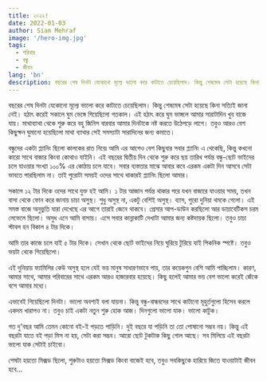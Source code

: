 ```yaml
---
title: ২০২২!
date: 2022-01-03
author: Siam Mehraf
image: '/hero-img.jpg'
tags:
  - পরিবার
  - বন্ধু
  - জীবন
lang: 'bn'
description: বছরের শেষ দিনটা যেকোনো মূল্যে ভালো করে কাটাতে চেয়েছিলাম। কিন্তু শেষমেষ সেটা হয়েছে কিনা সত্যিই জানা নেই...
---
```


বছরের শেষ দিনটা যেকোনো মূল্যে ভালো করে কাটাতে চেয়েছিলাম। কিন্তু শেষমেষ সেটা হয়েছে কিনা সত্যিই জানা নেই। হঠাৎ করেই সকালে ঘুম ভেঙ্গে গিয়েছিলো গতকাল। এই হঠাৎ করে ঘুম ভাঙ্গলে আমার সারাটাদিন খুব বাজে যায়। মাথাব্যাথা থেকে শুরু করে বহু জিনিস বারবার আমার দিনটাকে নষ্ট করতে উঠেপড়ে লাগে। তবুও আরও বেশ কিছুক্ষন ঘুমানো হয়েছিলো মাথা ব্যাথার সেই সমস্যাটা সারাদিনের জন্য কমাতে।

বন্ধুদের একটা প্ল্যানিং ছিলো কালকের রাত নিয়ে৷ আমি এর আগেও বেশ কিছুবার সবার প্ল্যানিং এ থেকেছি, কিন্তু কখনো কারো সাথে বাজার কিংবা কোথাও যাইনি। এই বছরের দ্বিতীয় দিন থেকে শুরু করে ছয় তারিখ পর্যন্ত বন্ধু-ছোট ভাইদের চলে যাওয়ার সংখ্যা ১০০% এর কোঠায় চলে যাবে। সবার ব্যস্ততার মাঝে আবার কবে এরকম একটা দিন আসবে সেটা ভাবতে পারছিলাম না। তাই পুরোটা সময়ই ওদের সাথে থাকারই প্ল্যানিং ছিলো আমার।

সকালে ১২ টার দিকে ওদের সাথে যুক্ত হই আমি। ১ টার আজান পর্যন্ত থাকার পরে যখন বাজারে যাওয়ার সময়, তখন বাসা থেকে ফোন করে জানায় চাচা অসুস্থ। শুধু অসুস্থ না, একটু বেশিই অসুস্থ। ব্যাস, পুরো দুনিয়া থমকে গেলো। এই সমস্ত বাজে অনুভুতি যারা দেখেছে এর আগে তারাই জেনে থাকবে। প্রেসার আপ-ডাউন করছিলো আর ডায়াবেটিকস চরম লেভেলে ছিলো। অসুধ এনে আমি বাসায়। এসে সবার কান্নাকাটি দেখাটা আমার জন্য কষ্টদায়ক ছিলো। তবুও চাচা স্টাবল হন বিকাল ৪ টার দিকে।

আমি তার কাজে চলে যাই ৫ টার দিকে। সেখান থেকে ছোট ভাইদের নিয়ে ঘুরিয়ে টুরিয়ে যাই পিকনিক স্পষ্টে। তবুও ভয়টা থেকে গিয়েছিলো।

এই দুনিয়ায় ফ্যামিলির কেউ অসুস্থ হলে যেই ভয় মানুষ সাধারণভাবে পায়, তার কয়েকগুন বেশি আমি পাচ্ছিলাম। কারণ, আমার সাথে, আমার পরিবারের সাথে এরকম আরও হাজারবার হয়েছে। কিছু হলেই আমার ভয় বেশ ভালো করেই জেঁকে বসে আমার মধ্যে।

এভাবেই গিয়েছিলো দিনটা। ভালো অবশ্যই বলা যায়না। কিন্তু বন্ধু-বান্ধবদের সাথে কাটানো মূহুর্তগুলো হিসেব করলে একদম খারাপও না। তবুও চাই একটা নতুন শুরু হোক আজ। দিনগুলো ভালো যাক। ভালো কাটুক।

গত দু'বছর আমি তেমন কোনো বই-ই পড়তে পাড়িনি। দুই বছরে যা পড়িনি তা তো পোষানো সম্ভব নয়। কিন্তু এই বছরটা যাতে বই পড়া মিস না হয়, সেটা করা সম্ভব। আরো ছোট টুকটাক কিছু গোল আছে। সব মিলিয়ে এই বছরটা ভালো যাক সেটাই চাইবো।

শেষটা হয়তো মিক্সড ছিলো, শুরুটাও হয়তো মিক্সড কিংবা বাজেই হবে, তবুও সবকিছুকে হারিয়ে জিতে যাওয়াটাই জীবন হবে…
